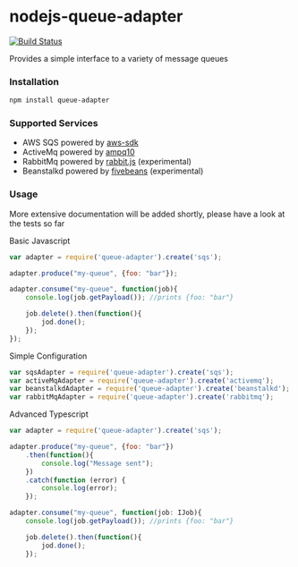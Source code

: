 # nodejs-queue-adapter

[![Build Status](https://travis-ci.org/21stio/nodejs-queue-adapter.svg?branch=master)](https://travis-ci.org/21stio/nodejs-queue-adapter)

Provides a simple interface to a variety of message queues

### Installation

```sh
npm install queue-adapter
```

### Supported Services

*	AWS SQS powered by [aws-sdk](https://www.npmjs.com/package/aws-sdk)
*	ActiveMq powered by [ampq10](https://www.npmjs.com/package/amqp10)
*	RabbitMq powered by [rabbit.js](https://www.npmjs.com/package/rabbit.js) (experimental)
*   Beanstalkd powered by [fivebeans](https://www.npmjs.com/package/fivebeans) (experimental)

### Usage

More extensive documentation will be added shortly, please have a look at the tests so far


Basic Javascript

```javascript
var adapter = require('queue-adapter').create('sqs');

adapter.produce("my-queue", {foo: "bar"});

adapter.consume("my-queue", function(job){
    console.log(job.getPayload()); //prints {foo: "bar"}

    job.delete().then(function(){
        jod.done();
    });
});
```

Simple Configuration

```javascript
var sqsAdapter = require('queue-adapter').create('sqs');
var activeMqAdapter = require('queue-adapter').create('activemq');
var beanstalkdAdapter = require('queue-adapter').create('beanstalkd');
var rabbitMqAdapter = require('queue-adapter').create('rabbitmq');
```

Advanced Typescript

```javascript
var adapter = require('queue-adapter').create('sqs');

adapter.produce("my-queue", {foo: "bar"})
    .then(function(){
        console.log("Message sent");
    })
    .catch(function (error) {
        console.log(error);
    });

adapter.consume("my-queue", function(job: IJob){
    console.log(job.getPayload()); //prints {foo: "bar"}

    job.delete().then(function(){
        jod.done();
    });
```